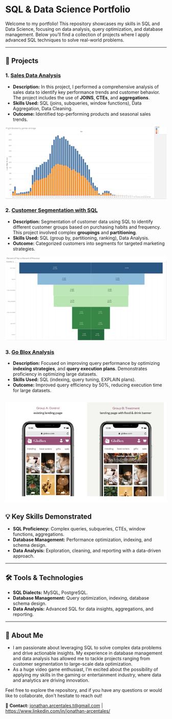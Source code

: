 # SQL & Data Science Portfolio

Welcome to my portfolio! This repository showcases my skills in SQL and Data Science, focusing on data analysis, query optimization, and database management. Below you’ll find a collection of projects where I apply advanced SQL techniques to solve real-world problems.

---

## 📁 Projects

### 1. [Sales Data Analysis](https://github.com/DanteLegends/SQL-Data-Science-Portfolio/tree/main/Sales_Data_Analysis)
- **Description:** In this project, I performed a comprehensive analysis of sales data to identify key performance trends and customer behavior. The project includes the use of **JOINS**, **CTEs**, and **aggregations**.
- **Skills Used:** SQL (joins, subqueries, window functions), Data Aggregation, Data Cleaning.
- **Outcome:** Identified top-performing products and seasonal sales trends.

![FLIGHT BOOKED BY GENDER AND AGE](https://github.com/DanteLegends/SQL-Data-Science-Portfolio/blob/main/Sales_Data_Analysis/IMAGENES_ANALISIS/FLIGHT_BOOKED_BY_GENDER_AND_AGE.png)

### 2. [Customer Segmentation with SQL](https://github.com/DanteLegends/SQL-Data-Science-Portfolio/tree/main/Customer_Segmentation_with_SQL)
- **Description:** Segmentation of customer data using SQL to identify different customer groups based on purchasing habits and frequency. This project involved complex **groupings** and **partitioning**.
- **Skills Used:** SQL (group by, partitioning, ranking), Data Analysis.
- **Outcome:** Categorized customers into segments for targeted marketing strategies.

![FUNNEL COMPLETE](https://github.com/DanteLegends/SQL-Data-Science-Portfolio/blob/main/Customer_Segmentation_with_SQL/Images/FUNNEL_COMPLETE.png)

### 3. [Go Blox Analysis](https://github.com/DanteLegends/SQL-Data-Science-Portfolio/tree/main/Go_Blox_Analysis)
- **Description:** Focused on improving query performance by optimizing **indexing strategies**, and **query execution plans**. Demonstrates proficiency in optimizing large datasets.
- **Skills Used:** SQL (indexing, query tuning, EXPLAIN plans).
- **Outcome:** Improved query efficiency by 50%, reducing execution time for large datasets.

![AB test](https://github.com/DanteLegends/SQL-Data-Science-Portfolio/blob/main/Go_Blox_Analysis/Imagenes_proyecto/AB%20test.png)
---

## 💡 Key Skills Demonstrated
- **SQL Proficiency:** Complex queries, subqueries, CTEs, window functions, aggregations.
- **Database Management:** Performance optimization, indexing, and schema design.
- **Data Analysis:** Exploration, cleaning, and reporting with a data-driven approach.

---

## 🛠 Tools & Technologies
- **SQL Dialects:** MySQL, PostgreSQL.
- **Database Management:** Query optimization, indexing, database schema design.
- **Data Analysis:** Advanced SQL for data insights, aggregations, and reporting.

---

## 📝 About Me
- I am passionate about leveraging SQL to solve complex data problems and drive actionable insights. My experience in database management and data analysis has allowed me to tackle projects ranging from customer segmentation to large-scale data optimization.
- As a huge video game enthusiast, I’m excited about the possibility of applying my skills in the gaming or entertainment industry, where data and analytics are driving innovation.

Feel free to explore the repository, and if you have any questions or would like to collaborate, don't hesitate to reach out!

📧 **Contact:** jonathan.arcentales.t@gmail.com | https://www.linkedin.com/in/jonathan-arcentales/
